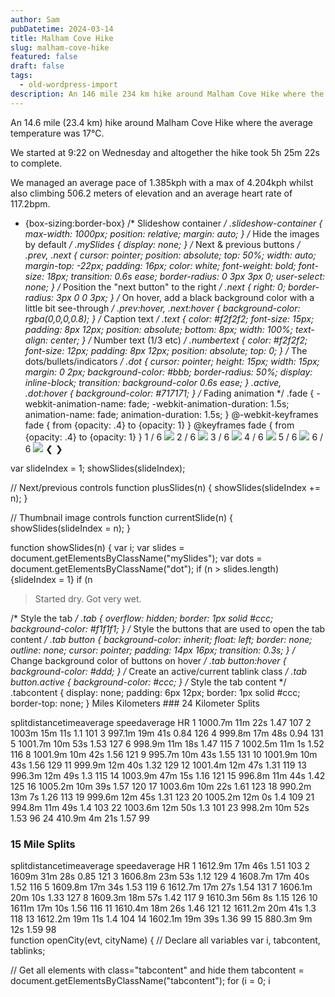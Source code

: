 ```yaml
---
author: Sam
pubDatetime: 2024-03-14
title: Malham Cove Hike
slug: malham-cove-hike
featured: false
draft: false
tags:
  - old-wordpress-import
description: An 146 mile 234 km hike around Malham Cove Hike where the average temperature was 17℃...
---
```


An 14.6 mile (23.4 km) hike around Malham Cove Hike where the average temperature was 17℃.

We started at 9:22 on Wednesday and altogether the hike took 5h 25m 22s to complete.

We managed an average pace of 1.385kph with a max of 4.204kph whilst also climbing 506.2 meters of elevation and an average heart rate of 117.2bpm.

 * {box-sizing:border-box} /* Slideshow container */ .slideshow-container { max-width: 1000px; position: relative; margin: auto; } /* Hide the images by default */ .mySlides { display: none; } /* Next & previous buttons */ .prev, .next { cursor: pointer; position: absolute; top: 50%; width: auto; margin-top: -22px; padding: 16px; color: white; font-weight: bold; font-size: 18px; transition: 0.6s ease; border-radius: 0 3px 3px 0; user-select: none; } /* Position the "next button" to the right */ .next { right: 0; border-radius: 3px 0 0 3px; } /* On hover, add a black background color with a little bit see-through */ .prev:hover, .next:hover { background-color: rgba(0,0,0,0.8); } /* Caption text */ .text { color: #f2f2f2; font-size: 15px; padding: 8px 12px; position: absolute; bottom: 8px; width: 100%; text-align: center; } /* Number text (1/3 etc) */ .numbertext { color: #f2f2f2; font-size: 12px; padding: 8px 12px; position: absolute; top: 0; } /* The dots/bullets/indicators */ .dot { cursor: pointer; height: 15px; width: 15px; margin: 0 2px; background-color: #bbb; border-radius: 50%; display: inline-block; transition: background-color 0.6s ease; } .active, .dot:hover { background-color: #717171; } /* Fading animation */ .fade { -webkit-animation-name: fade; -webkit-animation-duration: 1.5s; animation-name: fade; animation-duration: 1.5s; } @-webkit-keyframes fade { from {opacity: .4} to {opacity: 1} } @keyframes fade { from {opacity: .4} to {opacity: 1} }    1 / 6 ![](https://dgtzuqphqg23d.cloudfront.net/Nr4_tg1KgYjeoX7tb8erCWuSXwkQCIPuOC7qWdvMMVA-1024x768.jpg)    2 / 6 ![](https://dgtzuqphqg23d.cloudfront.net/H6FOBNdkHMLjexc8QRWQC3HhlZv7AlBQXW_9G47eBS0-1024x768.jpg)    3 / 6 ![](https://dgtzuqphqg23d.cloudfront.net/F0eO5CUE0B4rLWZi4C9ca-jmB84E8dYBi_vA4Z_DCI8-768x1024.jpg)    4 / 6 ![](https://dgtzuqphqg23d.cloudfront.net/t8WnIuhDUkytnPgDQM5TDWP79yFN71_D7zeqkdz5Uwg-1024x768.jpg)    5 / 6 ![](https://dgtzuqphqg23d.cloudfront.net/cajt4TkIxrG5LNS5VGj4ppUb7yXqn_fqnOaPKDPwx7k-1024x768.jpg)    6 / 6 ![](https://dgtzuqphqg23d.cloudfront.net/fY10WpdYoy_XtrHrlpH0Jr-SFgl0zzJK04PIfPeR8xo-768x1024.jpg)   ❮ ❯ 
   
var slideIndex = 1;
showSlides(slideIndex);

// Next/previous controls
function plusSlides(n) {
showSlides(slideIndex += n);
}

// Thumbnail image controls
function currentSlide(n) {
showSlides(slideIndex = n);
}

function showSlides(n) {
var i;
var slides = document.getElementsByClassName("mySlides");
var dots = document.getElementsByClassName("dot");
if (n > slides.length) {slideIndex = 1}
if (n 
> Started dry. Got very wet.
> 
> 

 /* Style the tab */ .tab { overflow: hidden; border: 1px solid #ccc; background-color: #f1f1f1; } /* Style the buttons that are used to open the tab content */ .tab button { background-color: inherit; float: left; border: none; outline: none; cursor: pointer; padding: 14px 16px; transition: 0.3s; } /* Change background color of buttons on hover */ .tab button:hover { background-color: #ddd; } /* Create an active/current tablink class */ .tab button.active { background-color: #ccc; } /* Style the tab content */ .tabcontent { display: none; padding: 6px 12px; border: 1px solid #ccc; border-top: none; }   Miles Kilometers   ### 24 Kilometer Splits

   splitdistancetimeaverage speedaverage HR    1 1000.7m 11m 22s 1.47 107   2 1003m 15m 11s 1.1 101   3 997.1m 19m 41s 0.84 126   4 999.8m 17m 48s 0.94 131   5 1001.7m 10m 53s 1.53 127   6 998.9m 11m 18s 1.47 115   7 1002.5m 11m 1s 1.52 116   8 1001.9m 10m 42s 1.56 121   9 995.7m 10m 43s 1.55 131   10 1001.9m 10m 43s 1.56 129   11 999.9m 12m 40s 1.32 129   12 1001.4m 12m 47s 1.31 119   13 996.3m 12m 49s 1.3 115   14 1003.9m 47m 15s 1.16 121   15 996.8m 11m 44s 1.42 125   16 1005.2m 10m 39s 1.57 120   17 1003.6m 10m 22s 1.61 123   18 990.2m 13m 7s 1.26 113   19 999.6m 12m 45s 1.31 123   20 1005.2m 12m 0s 1.4 109   21 994.8m 11m 49s 1.4 103   22 1003.6m 12m 50s 1.3 101   23 998.2m 10m 52s 1.53 96   24 410.9m 4m 21s 1.57 99    

 ### 15 Mile Splits

   splitdistancetimeaverage speedaverage HR    1 1612.9m 17m 46s 1.51 103   2 1609m 31m 28s 0.85 121   3 1606.8m 23m 53s 1.12 129   4 1608.7m 17m 40s 1.52 116   5 1609.8m 17m 34s 1.53 119   6 1612.7m 17m 27s 1.54 131   7 1606.1m 20m 10s 1.33 127   8 1609.3m 18m 57s 1.42 117   9 1610.3m 56m 8s 1.15 126   10 1611m 17m 10s 1.56 116   11 1610.4m 18m 26s 1.46 121   12 1611.2m 20m 41s 1.3 118   13 1612.2m 19m 11s 1.4 104   14 1602.1m 19m 39s 1.36 99   15 880.3m 9m 12s 1.59 98     
function openCity(evt, cityName) {
// Declare all variables
var i, tabcontent, tablinks;

// Get all elements with class="tabcontent" and hide them
tabcontent = document.getElementsByClassName("tabcontent");
for (i = 0; i